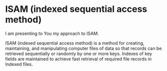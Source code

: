 # ISAM (indexed sequential access method)

I am presenting to You my approach to ISAM. 

ISAM (indexed sequential access method) is a method for creating, maintaining, and manipulating computer files of data so that records can be retrieved sequentially or randomly by one or more keys. Indexes of key fields are maintained to achieve fast retrieval of required file records in Indexed files.
